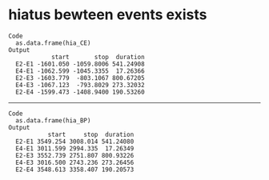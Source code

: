 # hiatus bewteen events exists

    Code
      as.data.frame(hia_CE)
    Output
                start       stop  duration
      E2-E1 -1601.050 -1059.8006 541.24908
      E4-E1 -1062.599 -1045.3355  17.26366
      E2-E3 -1603.779  -803.1067 800.67205
      E4-E3 -1067.123  -793.8029 273.32032
      E2-E4 -1599.473 -1408.9400 190.53260

---

    Code
      as.data.frame(hia_BP)
    Output
               start     stop  duration
      E2-E1 3549.254 3008.014 541.24080
      E4-E1 3011.599 2994.335  17.26349
      E2-E3 3552.739 2751.807 800.93226
      E4-E3 3016.500 2743.236 273.26456
      E2-E4 3548.613 3358.407 190.20573

